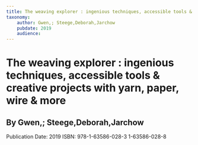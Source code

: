 ```yaml
---
title: The weaving explorer : ingenious techniques, accessible tools & creative projects with yarn, paper, wire & more
taxonomy:
	author: Gwen,; Steege,Deborah,Jarchow
	pubdate: 2019
	audience: 
---
```

# The weaving explorer : ingenious techniques, accessible tools & creative projects with yarn, paper, wire & more
## By Gwen,; Steege,Deborah,Jarchow


Publication Date: 2019
ISBN: 978-1-63586-028-3 1-63586-028-8